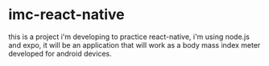 # imc-react-native
this is a project i'm developing to practice react-native, i'm using node.js and expo, it will be an application that will work as a body mass index meter developed for android devices.
